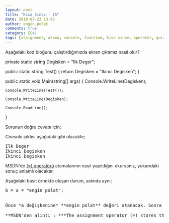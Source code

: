 ```yaml
---
layout: post
title: "Kısa Sınav - 15"
date: 2010-07-23 13:43
author: engin.polat
comments: true
category: [C#]
tags: [assignment, atama, console, function, kisa sinav, operatör, quiz, static, string]
---
```

Aşağıdaki kod bloğunu çalıştırdığımızda ekran çıktımız nasıl olur?



private static string Degisken = "Ilk Deger";

public static string Test()
{
    return Degisken = "Ikinci Degisken";
}

public static void Main(string[] args)
{
    Console.WriteLine(Degisken);

    Console.WriteLine(Test());

    Console.WriteLine(Degisken);

    Console.ReadLine();
}</pre>

Sorunun doğru cevabı için; <!--more-->

*Console* çıktısı aşağıdaki gibi olacaktır;

<pre>Ilk Deger
Ikinci Degisken
Ikinci Degisken</pre>

MSDN'de [(=) operatörü](http://msdn.microsoft.com/en-US/library/sbkb459w.aspx) atamalarının nasıl yapıldığını okursanız, yukarıdaki sonuç anlamlı olacaktır.

Aşağıdaki basit örnekte oluşan durum, aslında aynı;

<pre class="brush:csharp">b = a = "engin polat";


Önce *a değişkenine* **engin polat** değeri atanacak. Sonra *b değişkenine*, **a değişkeninin değeri** atanacaktır.

**MSDN'den alıntı : ***The assignment operator (=) stores the value of its right-hand operand in the storage location, property, or indexer denoted by its left-hand operand and returns the value as its result. The operands must be of the same type (or the right-hand operand must be implicitly convertible to the type of the left-hand operand).*

